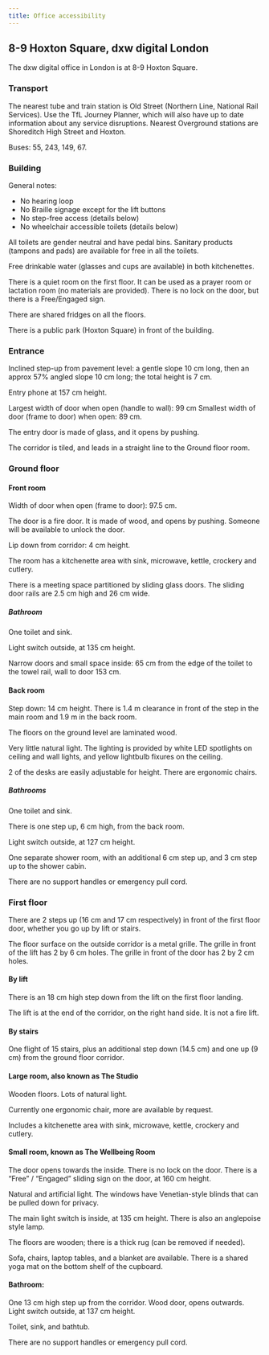```yaml
---
title: Office accessibility
---
```


## 8-9 Hoxton Square, dxw digital London

The dxw digital office in London is at 8-9 Hoxton Square.

### Transport

The nearest tube and train station is Old Street (Northern Line, National Rail
Services). Use the TfL Journey Planner, which will also have up to date
information about any service disruptions. Nearest Overground stations are
Shoreditch High Street and Hoxton.

Buses: 55, 243, 149, 67.

### Building

General notes:

- No hearing loop
- No Braille signage except for the lift buttons
- No step-free access (details below)
- No wheelchair accessible toilets (details below)

All toilets are gender neutral and have pedal bins. Sanitary products (tampons
and pads) are available for free in all the toilets.

Free drinkable water (glasses and cups are available) in both kitchenettes.

There is a quiet room on the first floor. It can be used as a prayer room or
lactation room (no materials are provided). There is no lock on the door, but
there is a Free/Engaged sign.

There are shared fridges on all the floors.

There is a public park (Hoxton Square) in front of the building.

### Entrance

Inclined step-up from pavement level: a gentle slope 10 cm long, then an approx
57% angled slope 10 cm long; the total height is 7 cm.

Entry phone at 157 cm height.

Largest width of door when open (handle to wall): 99 cm Smallest width of door
(frame to door) when open: 89 cm.

The entry door is made of glass, and it opens by pushing.

The corridor is tiled, and leads in a straight line to the Ground floor room.

### Ground floor

#### Front room

Width of door when open (frame to door): 97.5 cm.

The door is a fire door. It is made of wood, and opens by pushing. Someone will
be available to unlock the door.

Lip down from corridor: 4 cm height.

The room has a kitchenette area with sink, microwave, kettle, crockery and
cutlery.

There is a meeting space partitioned by sliding glass doors. The sliding door
rails are 2.5 cm high and 26 cm wide.

##### Bathroom

One toilet and sink.

Light switch outside, at 135 cm height.

Narrow doors and small space inside: 65 cm from the edge of the toilet to the
towel rail, wall to door 153 cm.

#### Back room

Step down: 14 cm height. There is 1.4 m clearance in front of the step in the
main room and 1.9 m in the back room.

The floors on the ground level are laminated wood.

Very little natural light. The lighting is provided by white LED spotlights on
ceiling and wall lights, and yellow lightbulb fixures on the ceiling.

2 of the desks are easily adjustable for height. There are ergonomic chairs.

##### Bathrooms

One toilet and sink.

There is one step up, 6 cm high, from the back room.

Light switch outside, at 127 cm height.

One separate shower room, with an additional 6 cm step up, and 3 cm step up to
the shower cabin.

There are no support handles or emergency pull cord.

### First floor

There are 2 steps up (16 cm and 17 cm respectively) in front of the first floor
door, whether you go up by lift or stairs.

The floor surface on the outside corridor is a metal grille. The grille in front
of the lift has 2 by 6 cm holes. The grille in front of the door has 2 by 2 cm
holes.

#### By lift

There is an 18 cm high step down from the lift on the first floor landing.

The lift is at the end of the corridor, on the right hand side. It is not a fire
lift.

#### By stairs

One flight of 15 stairs, plus an additional step down (14.5 cm) and one up (9
cm) from the ground floor corridor.

#### Large room, also known as The Studio

Wooden floors. Lots of natural light.

Currently one ergonomic chair, more are available by request.

Includes a kitchenette area with sink, microwave, kettle, crockery and cutlery.

#### Small room, known as The Wellbeing Room

The door opens towards the inside. There is no lock on the door. There is a
“Free” / “Engaged” sliding sign on the door, at 160 cm height.

Natural and artificial light. The windows have Venetian-style blinds that can be
pulled down for privacy.

The main light switch is inside, at 135 cm height. There is also an anglepoise
style lamp.

The floors are wooden; there is a thick rug (can be removed if needed).

Sofa, chairs, laptop tables, and a blanket are available. There is a shared yoga
mat on the bottom shelf of the cupboard.

#### Bathroom:

One 13 cm high step up from the corridor. Wood door, opens outwards. Light
switch outside, at 137 cm height.

Toilet, sink, and bathtub.

There are no support handles or emergency pull cord.
